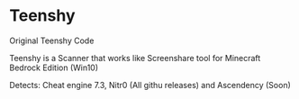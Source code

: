 # Teenshy
Original Teenshy Code

Teenshy is a Scanner that works like Screenshare tool for Minecraft Bedrock Edition (Win10)

Detects: Cheat engine 7.3, Nitr0 (All githu releases) and Ascendency (Soon)
